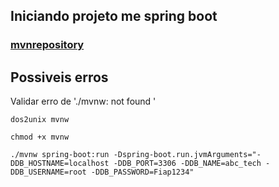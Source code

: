 ## Iniciando projeto me spring boot

### [mvnrepository](https://mvnrepository.com/)


## Possiveis erros

Validar erro de './mvnw: not found '
````
dos2unix mvnw

chmod +x mvnw
````

````
./mvnw spring-boot:run -Dspring-boot.run.jvmArguments="-DDB_HOSTNAME=localhost -DDB_PORT=3306 -DDB_NAME=abc_tech -DDB_USERNAME=root -DDB_PASSWORD=Fiap1234"
````

